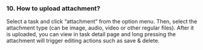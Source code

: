 ### 10. How to upload attachment?
Select a task and click “attachment” from the option menu. Then, select the attachment type (can be image, audio, video or other regular files). After it is uploaded, you can view in task detail page and long pressing the attachment will trigger editing actions such as save & delete. 
